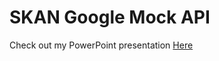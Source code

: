 # SKAN Google Mock API

Check out my PowerPoint presentation [Here](https://docs.google.com/presentation/d/1gpD56akdhw-XkgOYBDad5_lxt0qUhCh8/edit?usp=sharing&ouid=116777398861318716952&rtpof=true&sd=true)
